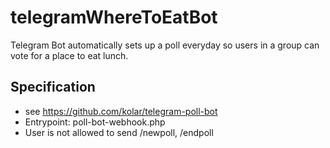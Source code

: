 # telegramWhereToEatBot
Telegram Bot automatically sets up a poll everyday so users in a group can vote for a place to eat lunch.

## Specification
- see https://github.com/kolar/telegram-poll-bot
- Entrypoint: poll-bot-webhook.php
- User is not allowed to send /newpoll, /endpoll
